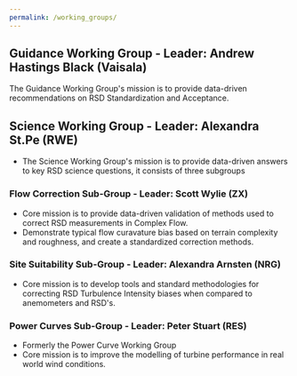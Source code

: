 ```yaml
---
permalink: /working_groups/
---
```


## Guidance Working Group - Leader: Andrew Hastings Black (Vaisala)
The Guidance Working Group's mission is to provide data-driven recommendations on RSD Standardization and Acceptance.  
 
## Science Working Group - Leader: Alexandra St.Pe (RWE)
- The Science Working Group's mission is to provide data-driven answers to key RSD science questions, it consists of three subgroups 

### Flow Correction Sub-Group - Leader: Scott Wylie (ZX)
- Core mission is to provide data-driven validation of methods used to correct RSD measurements in Complex Flow. 
- Demonstrate typical flow curavature bias based on terrain complexity and roughness, and create a standardized correction methods. 

### Site Suitability Sub-Group - Leader: Alexandra Arnsten (NRG)
- Core mission is to develop tools and standard methodologies for correcting RSD Turbulence Intensity biases when compared to anemometers and RSD's. 

### Power Curves Sub-Group - Leader: Peter Stuart (RES)
- Formerly the Power Curve Working Group
- Core mission is to improve the modelling of turbine performance in real world wind conditions.
